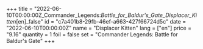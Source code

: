 +++
title = "2022-06-10T00:00:00Z_Commander_Legends:_Battle_for_Baldur's_Gate_Displacer_Kitten_[en]_false"
id = "c7a401b8-29fb-46ef-a663-427f66724d5c"
date = "2022-06-10T00:00:00Z"
name = "Displacer Kitten"
lang = ["en"]
price = "9.16"
quantity = 1
foil = false
set = "Commander Legends: Battle for Baldur's Gate"
+++
